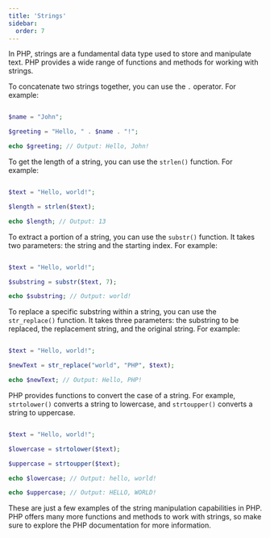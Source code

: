```yaml
---
title: 'Strings'
sidebar:
  order: 7
---
```


 

In PHP, strings are a fundamental data type used to store and manipulate text. PHP provides a wide range of functions and methods for working with strings.





To concatenate two strings together, you can use the `.` operator. For example:



```php

$name = "John";

$greeting = "Hello, " . $name . "!";

echo $greeting; // Output: Hello, John!

```





To get the length of a string, you can use the `strlen()` function. For example:



```php

$text = "Hello, world!";

$length = strlen($text);

echo $length; // Output: 13

```





To extract a portion of a string, you can use the `substr()` function. It takes two parameters: the string and the starting index. For example:



```php

$text = "Hello, world!";

$substring = substr($text, 7);

echo $substring; // Output: world!

```





To replace a specific substring within a string, you can use the `str_replace()` function. It takes three parameters: the substring to be replaced, the replacement string, and the original string. For example:



```php

$text = "Hello, world!";

$newText = str_replace("world", "PHP", $text);

echo $newText; // Output: Hello, PHP!

```





PHP provides functions to convert the case of a string. For example, `strtolower()` converts a string to lowercase, and `strtoupper()` converts a string to uppercase.



```php

$text = "Hello, world!";

$lowercase = strtolower($text);

$uppercase = strtoupper($text);

echo $lowercase; // Output: hello, world!

echo $uppercase; // Output: HELLO, WORLD!

```



These are just a few examples of the string manipulation capabilities in PHP. PHP offers many more functions and methods to work with strings, so make sure to explore the PHP documentation for more information.
